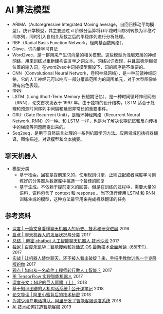 # AI 算法模型

- ARIMA（Autoregressive Integrated Moving average，自回归移动平均模型），统计学模型，其主要通过 d 阶微分运算将非平稳时间序列转换为平稳时间序列，同时引入自相关系数之后的平稳序列进行分析处理。
- RBF（Radial Basis Function Network，径向基函数网络），
- Glove，词向量学习算法
- Word2vec，是一群用来产生词向量的相关模型。这些模型为浅层双层的神经网络，用来训练以重新建构语言学之词文本。网络以词表现，并且需猜测相邻位置的输入词，在word2vec中词袋模型假设下，词的顺序是不重要的。
- CNN（Convolutional Neural Network，卷积神经网络），是一种前馈神经网络，它的人工神经元可以响应一部分覆盖范围内的周围单元，对于大型图像处理有出色表现。
- RNN
- LSTM（Long Short-Term Memory 长短期记忆），是一种时间循环神经网络（RNN），论文首次发表于 1997 年。由于独特的设计结构，LSTM 适合于处理和预测时间序列中间隔和延迟非常长的重要事件。
- GRU（Gate Recurrent Unit），是循环神经网络（Recurrent Neural Network, RNN）的一种。和 LSTM 一样，也是为了解决长期记忆和反向传播中的梯度等问题而提出来的。
- Seq2seq，是用于自然语言处理的一系列机器学习方法。应用领域包括机器翻译，图像描述，对话模型和文本摘要。

## 聊天机器人
- 模型分类
    - 基于检索。回答是提前定义的，使用规则引擎、正则匹配或者深度学习训练好的分类器从数据库中挑选一个最佳的回复
    - 基于生成。不依赖于提前定义的回答，但是在训练的过程中，需要大量的语料，语料包含了 context 和 response 。当下流行使用 LSTM 和 RNN 训练生成的模型，这种方法最早用来完成机器翻译的任务

## 参考资料
- [深度 | 一篇文章看懂聊天机器人的历史、技术和研究进展](https://mp.weixin.qq.com/s/CsoNU4pMnuMNX1zwwW-Dag) 2016
- [盘点 | 聊天机器人的发展状况与分类](https://mp.weixin.qq.com/s?__biz=MzA5ODEzMjIyMA==&mid=2247496867&idx=4&sn=6783d807a6187ecd60b00f9a80bf1e59&source=41#wechat_redirect) 2017
- [总结 │ 解密 chatbot 人工智能聊天机器人 技术沙龙](https://mp.weixin.qq.com/s/r7vPOSdH7XK_3jc1WLqr2Q) 2017
- [独家 | 百度朱凯华：智能搜索和对话式 OS 最新技术全面解读（65PPT）](https://mp.weixin.qq.com/s/oMoPk8FoVm9xMQpQISgq6A) 2017
- [实战 | 让机器人替你聊天，还不被人看出破绽？来，手把手教你训练一个克隆版的你](https://mp.weixin.qq.com/s?__biz=Mzg4NDQwNTI0OQ==&mid=2247523882&idx=1&sn=ddc86a9cd468b1ede0842d6726021bda&source=41#wechat_redirect) 2017
- [观点 | 如何从一名软件工程师转行做人工智能？](https://mp.weixin.qq.com/s/EB469sq3TauBk_JioIVUSw) 2017
- [用 TensorFlow 实现智能机器人](https://mp.weixin.qq.com/s/bnDlLdtTfUxv9b4QUNuhNw) 2017
- [深度长文：NLP的巨人肩膀（上）](https://mp.weixin.qq.com/s/Rd3-ypRYiJObi-e2JDeOjQ) 2018
- [基于知识图谱的人机对话系统 | 公开课笔记](https://mp.weixin.qq.com/s?__biz=Mzg4NDQwNTI0OQ==&mid=2247523456&idx=2&sn=a7a7e3bd98d29b0eb29064f60f8d9a29&source=41#wechat_redirect) 2018
- [论文导读 | 阿里小蜜背后的技术秘密](https://mp.weixin.qq.com/s/2Y66uCi1qS0VTaizyCg3cA) 2018
- [为减少用户电话排队，阿里研发了智能客服调度系统](https://mp.weixin.qq.com/s/nqOvcKtxpqehWFO4XkXr5g) 2018
- [AI 技术如何打造智能客服](https://zhuanlan.zhihu.com/p/43823105) 2019